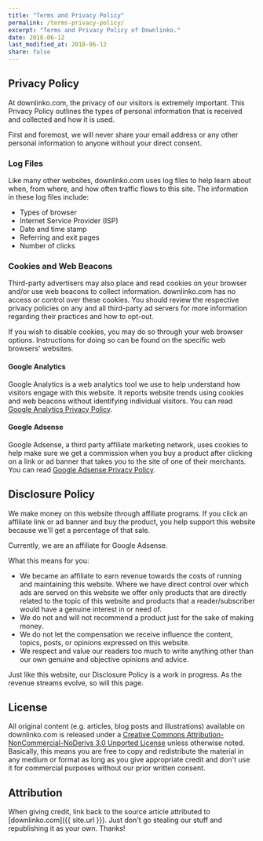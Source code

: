 ```yaml
---
title: "Terms and Privacy Policy"
permalink: /terms-privacy-policy/
excerpt: "Terms and Privacy Policy of Downlinko."
date: 2018-06-12
last_modified_at: 2018-06-12
share: false
---
```


## Privacy Policy

At downlinko.com, the privacy of our visitors is extremely important. This Privacy Policy outlines the types of personal information that is received and collected and how it is used.

First and foremost, we will never share your email address or any other personal information to anyone without your direct consent.

### Log Files

Like many other websites, downlinko.com uses log files to help learn about when, from where, and how often traffic flows to this site. The information in these log files include:

* Types of browser
* Internet Service Provider (ISP)
* Date and time stamp
* Referring and exit pages
* Number of clicks

### Cookies and Web Beacons

Third-party advertisers may also place and read cookies on your browser and/or use web beacons to collect information. downlinko.com has no access or control over these cookies. You should review the respective privacy policies on any and all third-party ad servers for more information regarding their practices and how to opt-out.

If you wish to disable cookies, you may do so through your web browser options. Instructions for doing so can be found on the specific web browsers' websites.

#### Google Analytics

Google Analytics is a web analytics tool we use to help understand how visitors engage with this website. It reports website trends using cookies and web beacons without identifying individual visitors. You can read [Google Analytics Privacy Policy](http://www.google.com/analytics/learn/privacy.html).

#### Google Adsense

Google Adsense, a third party affiliate marketing network, uses cookies to help make sure we get a commission when you buy a product after clicking on a link or ad banner that takes you to the site of one of their merchants. You can read [Google Adsense Privacy Policy](http://support.google.com/adsense/bin/answer.py?hl=en&answer=48182).

## Disclosure Policy

We make money on this website through affiliate programs. If you click an affiliate link or ad banner and buy the product, you help support this website because we'll get a percentage of that sale.

Currently, we are an affiliate for Google Adsense.

What this means for you:

* We became an affiliate to earn revenue towards the costs of running and maintaining this website. Where we have direct control over which ads are served on this website we offer only products that are directly related to the topic of this website and products that a reader/subscriber would have a genuine interest in or need of.
* We do not and will not recommend a product just for the sake of making money.
* We do not let the compensation we receive influence the content, topics, posts, or opinions expressed on this website.
* We respect and value our readers too much to write anything other than our own genuine and objective opinions and advice.

Just like this website, our Disclosure Policy is a work in progress. As the revenue streams evolve, so will this page.

## License

All original content (e.g. articles, blog posts and illustrations) available on downlinko.com is released under a [Creative Commons Attribution-NonCommercial-NoDerivs 3.0 Unported License](https://creativecommons.org/licenses/by-nc-nd/3.0/deed.en_US) unless otherwise noted. Basically, this means you are free to copy and redistribute the material in any medium or format as long as you give appropriate credit and don't use it for commercial purposes without our prior written consent.

## Attribution

When giving credit, link back to the source article attributed to [downlinko.com]({{ site.url }}). Just don't go stealing our stuff and republishing it as your own. Thanks!
